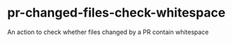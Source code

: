# pr-changed-files-check-whitespace
An action to check whether files changed by a PR contain whitespace
